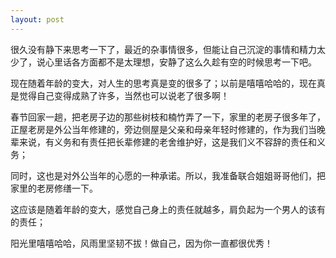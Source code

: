 ```yaml
---
layout: post
---
```


很久没有静下来思考一下了，最近的杂事情很多，但能让自己沉淀的事情和精力太少了，说心里话各方面都不是太理想，安静了这么久趁有空的时候思考一下吧。

现在随着年龄的变大，对人生的思考真是变的很多了；以前是嘻嘻哈哈的，现在真是觉得自己变得成熟了许多，当然也可以说老了很多啊！

春节回家一趟，把老房子边的那些树枝和楠竹弄了一下，家里的老房子很多年了，正屋老房是外公当年修建的，旁边侧屋是父亲和母亲年轻时修建的，作为我们当晚辈来说，有义务和有责任把长辈修建的老舍维护好，这是我们义不容辞的责任和义务；

同时，这也是对外公当年的心愿的一种承诺。所以，我准备联合姐姐哥哥他们，把家里的老房修缮一下。

这应该是随着年龄的变大，感觉自己身上的责任就越多，肩负起为一个男人的该有的责任；

阳光里嘻嘻哈哈，风雨里坚韧不拔！做自己，因为你一直都很优秀！